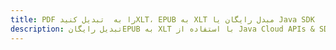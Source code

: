 ---title: PDF را به  تبدیل کنیدXLT، EPUB به XLT مبدل رایگان یا Java SDKdescription: تبدیل رایگانEPUB به XLT با استفاده از Java Cloud APIs & SDK همچنین اسناد PDF را در Cloud ایجاد، ویرایش و رندر کنید.---